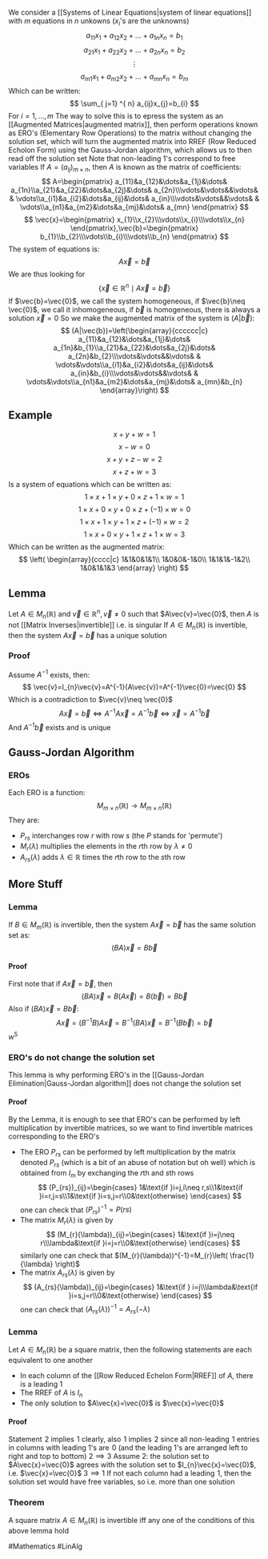 We consider a [[Systems of Linear Equations|system of linear equations]] with $m$ equations in $n$ unkowns ($x_{i}$'s are the unknowns)
$$
a_{11}x_{1}+a_{12}x_{2}+\dots+a_{1n}x_{n}=b_{1}
$$
$$
a_{21}x_{1}+a_{22}x_{2}+\dots+a_{2n}x_{n}=b_{2}
$$
$$
\vdots
$$
$$
a_{m1}x_{1}+a_{m2}x_{2}+\dots+a_{mn}x_{n}=b_{m}
$$
Which can be written:
$$
\sum_{ j=1} ^{ n}   a_{ij}x_{j}=b_{i}
$$
For $i=1,\dots,m$
The way to solve this is to epress the system as an [[Augmented Matrices|augmented matrix]], then perform operations known as ERO's (Elementary Row Operations) to the matrix without changing the solution set, which will turn the augmented matrix into RREF (Row Reduced Echolon Form) using the Gauss-Jordan algorithm, which allows us to then read off the solution set
Note that non-leading 1's correspond to free variables
If $A=(a_{ij})_{m\times n}$, then $A$ is known as the matrix of coefficients:
$$
A=\begin{pmatrix}
a_{11}&a_{12}&\dots&a_{1j}&\dots& a_{1n}\\a_{21}&a_{22}&\dots&a_{2j}&\dots& a_{2n}\\\vdots&\vdots&&\vdots& & \vdots\\a_{i1}&a_{i2}&\dots&a_{ij}&\dots& a_{in}\\\vdots&\vdots&&\vdots& & \vdots\\a_{n1}&a_{m2}&\dots&a_{mj}&\dots& a_{mn}
\end{pmatrix}
$$
$$
\vec{x}=\begin{pmatrix}
x_{1}\\x_{2}\\\vdots\\x_{i}\\\vdots\\x_{n}
\end{pmatrix},\vec{b}=\begin{pmatrix}
b_{1}\\b_{2}\\\vdots\\b_{i}\\\vdots\\b_{n}
\end{pmatrix}
$$
The system of equations is:
$$
A\vec{x}=\vec{b} 
$$
We are thus looking for 
$$
\{ \vec{x}\in \mathbb{R}^{n}\mid A\vec{x}=\vec{b} \}
$$
If $\vec{b}=\vec{0}$, we call the system homogeneous, if $\vec{b}\neq  \vec{0}$, we call it inhomogeneous, if $\vec{b}$ is homogeneous, there is always a solution $\vec{x}=0$
So we make the augmented matrix of the system is $(A|\vec{b})$:
$$
(A|\vec{b})=\left(\begin{array}{cccccc|c}
a_{11}&a_{12}&\dots&a_{1j}&\dots& a_{1n}&b_{1}\\a_{21}&a_{22}&\dots&a_{2j}&\dots& a_{2n}&b_{2}\\\vdots&\vdots&&\vdots& & \vdots&\vdots\\a_{i1}&a_{i2}&\dots&a_{ij}&\dots& a_{in}&b_{i}\\\vdots&\vdots&&\vdots& & \vdots&\vdots\\a_{n1}&a_{m2}&\dots&a_{mj}&\dots& a_{mn}&b_{n}
\end{array}\right)
$$
## Example
$$
x+y+w=1
$$
$$
x-w=0
$$
$$
x+y+z-w=2
$$
$$
x+z+w=3
$$
Is a system of equations which can be written as:
$$
1\times x+1\times y+0\times z+1\times w=1
$$
$$
1\times x+0\times y+0\times z+(-1)\times w=0
$$
$$
1\times x+1\times y+1\times z+(-1)\times w=2
$$
$$
1\times x+0\times y+1\times z+1\times w=3
$$
Which can be written as the augmented matrix:
$$
\left(
\begin{array}{cccc|c}
1&1&0&1&1\\
1&0&0&-1&0\\
1&1&1&-1&2\\
1&0&1&1&3
\end{array}
\right)
$$
## Lemma
Let $A\in M_{n}(\mathbb{R})$ and $\vec{v}\in\mathbb{R}^{n},\vec{v}\neq 0$ such that $A\vec{v}=\vec{0}$, then $A$ is not [[Matrix Inverses|invertible]] i.e. is singular
If $A\in M_{n}(\mathbb{R})$ is invertible, then the system $A\vec{x}=\vec{b}$ has a unique solution
### Proof
Assume $A^{-1}$ exists, then:
$$
\vec{v}=I_{n}\vec{v}=A^{-1}(A\vec{v})=A^{-1}\vec{0}=\vec{0}
$$
Which is a contradiction to $\vec{v}\neq  \vec{0}$
$$
A\vec{x}=\vec{b}\iff A^{-1}A\vec{x}=A^{-1}\vec{b}\iff \vec{x}=A^{-1}\vec{b}
$$
And $A^{-1}\vec{b}$ exists and is unique
## Gauss-Jordan Algorithm
### EROs
Each ERO is a function:
$$
M_{m\times n}(\mathbb{R})\to M_{m\times n}(\mathbb{R})
$$
They are:
- $P_{rs}$ interchanges row $r$ with row $s$ (the $P$ stands for 'permute')
- $M_{r}(\lambda)$ multiplies the elements in the $r$th row by $\lambda \neq 0$
- $A_{rs}(\lambda)$ adds $\lambda \in\mathbb{R}$ times the $r$th row to the $s$th row
## More Stuff
### Lemma
If $B\in M_{m}(\mathbb{R})$ is invertible, then the system $A\vec{x}=\vec{b}$ has the same solution set as:
$$
(BA)\vec{x}=B\vec{b}
$$
#### Proof
First note that if $A\vec{x}=\vec{b}$, then
$$
(BA)\vec{x}=B(A\vec{x})=B(\vec{b})=B\vec{b}
$$
Also if $(BA)\vec{x}=B\vec{b}$:
$$
A\vec{x}=(B^{-1}B)A\vec{x}=B^{-1}(BA)\vec{x}=B^{-1}(B\vec{b})=\vec{b}
$$
$w^{5}$
### ERO's do not change the solution set
This lemma is why performing ERO's in the [[Gauss-Jordan Elimination|Gauss-Jordan algorithm]] does not change the solution set
#### Proof
By the Lemma, it is enough to see that ERO's can be performed by left multiplication by invertible matrices, so we want to find invertible matrices corresponding to the ERO's
- The ERO $P_{rs}$ can be performed by left multiplication by the matrix denoted $P_{rs}$ (which is a bit of an abuse of notation but oh well) which is obtained from $I_{m}$ by exchanging the $r$th and $s$th rows
$$
(P_{rs})_{ij}=\begin{cases}
1&\text{if }i=j,i\neq r,s\\1&\text{if }i=r,j=s\\1&\text{if }i=s,j=r\\0&\text{otherwise}
\end{cases}
$$
    one can check that $(P_{rs})^{-1}=P(rs)$
- The matrix $M_{r}(\lambda)$ is given by 
$$
(M_{r}(\lambda))_{ij}=\begin{cases}
1&\text{if }i=j\neq r\\\lambda&\text{if }i=j=r\\0&\text{otherwise}
\end{cases}
$$
    similarly one can check that $(M_{r}(\lambda))^{-1}=M_{r}\left( \frac{1}{\lambda} \right)$
- The matrix $A_{rs}(\lambda)$ is given by
$$
(A_{rs}(\lambda))_{ij}=\begin{cases}
1&\text{if } i=j\\\lambda&\text{if }i=s,j=r\\0&\text{otherwise}
\end{cases}
$$
    one can check that $(A_{rs}(\lambda))^{-1}=A_{rs}(-\lambda)$
### Lemma
Let $A\in M_{n}(\mathbb{R})$ be a square matrix, then the following statements are each equivalent to one another
- In each column of the [[Row Reduced Echelon Form|RREF]] of $A$, there is a leading 1
- The RREF of $A$ is $I_{n}$
- The only solution to $A\vec{x}=\vec{0}$ is $\vec{x}=\vec{0}$
#### Proof
Statement $\hspace{0pt}2$ implies $\hspace{0pt}1$ clearly, also $\hspace{0pt}1$ implies $\hspace{0pt}2$ since all non-leading $\hspace{0pt}1$ entries in columns with leading 1's are $\hspace{0pt}0$ (and the leading 1's are arranged left to right and top to bottom)
$2\implies3$ Assume 2: the solution set to $A\vec{x}=\vec{0}$ agrees with the solution set to $I_{n}\vec{x}=\vec{0}$, i.e. $\vec{x}=\vec{0}$
$3 \implies 1$ If not each column had a leading $\hspace{0pt}1$, then the solution set would have free variables, so i.e. more than one solution
### Theorem
A square matrix $A\in M_{n}(\mathbb{R})$ is invertible iff any one of the conditions of this above lemma hold





#Mathematics #LinAlg 